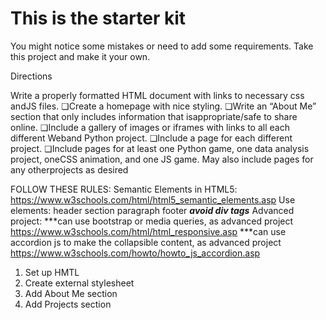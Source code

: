 # This is the starter kit 

You might notice some mistakes or need to add some requirements. Take this project and make it your own.

Directions

Write a properly formatted HTML document with links to necessary css andJS files.
❏Create a homepage with nice styling.
❏Write an “About Me” section that only includes information that isappropriate/safe to share online.
❏Include a gallery of images or iframes with links to all each different Weband Python project.
❏Include a page for each different project.
❏Include pages for at least one Python game, one data analysis project, oneCSS animation, and one JS game.  May also include pages for any otherprojects as desired

FOLLOW THESE RULES:
Semantic Elements in HTML5: https://www.w3schools.com/html/html5_semantic_elements.asp
Use elements:
header
section
paragraph
footer
***avoid div tags***
Advanced project:
    ***can use bootstrap or media queries, as advanced project
        https://www.w3schools.com/html/html_responsive.asp
    ***can use accordion js to make the collapsible content, as advanced project
        https://www.w3schools.com/howto/howto_js_accordion.asp
1. Set up HMTL
2. Create external stylesheet
3. Add About Me section
4. Add Projects section

